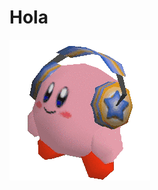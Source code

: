 # Hola
![image](https://raw.githubusercontent.com/HanekiTakamiya/HTML-Deface-Scripts/main/holas.gif)
